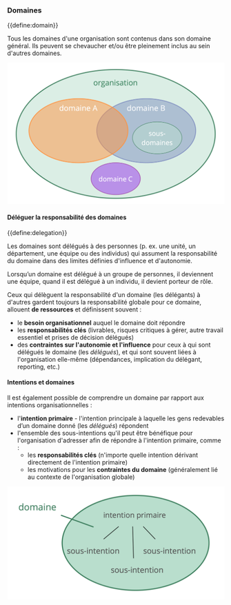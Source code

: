 ### Domaines

{{define:domain}}

Tous les domaines d'une organisation sont contenus dans son domaine général. Ils peuvent se chevaucher et/ou être pleinement inclus au sein d'autres domaines.

![Les domaines peuvent se chevaucher et/ou être entièrement contenus dans d'autres domaines](img/driver-domain/domains-in-organizations.png)

#### Déléguer la responsabilité des domaines

{{define:delegation}}

Les domaines sont délégués à des personnes (p. ex. une unité, un département, une équipe ou des individus) qui assument la responsabilité du domaine dans des limites définies d'influence et d'autonomie.

Lorsqu’un domaine est délégué à un groupe de personnes, il deviennent une équipe, quand il est délégué à un individu, il devient porteur de rôle.

Ceux qui délèguent la responsabilité d'un domaine (les délégants) à d'autres gardent toujours la responsabilité globale pour ce domaine, allouent **de ressources** et définissent souvent :

- le **besoin organisationnel** auquel le domaine doit répondre
- les **responsabilités clés** (livrables, risques critiques à gérer, autre travail essentiel et prises de décision délégués)
- des **contraintes sur l'autonomie et l'influence** pour ceux à qui sont délégués le domaine (les *délégués*), et qui sont souvent liées à l'organisation elle-même (dépendances, implication du délégant, reporting, etc.)

#### Intentions et domaines

Il est également possible de comprendre un domaine par rapport aux intentions organisationnelles :

- l'**intention primaire** - l'intention principale à laquelle les gens redevables d’un domaine donné (les *délégués*) répondent
- l'ensemble des sous-intentions qu'il peut être bénéfique pour l'organisation d'adresser afin de répondre à l'intention primaire, comme : 
    - les **responsabilités clés** (n'importe quelle intention dérivant directement de l'intention primaire)
    - les motivations pour les **contraintes du domaine** (généralement lié au contexte de l'organisation globale)

![Intentions et domaines](img/driver-domain/drivers-and-domains.png)